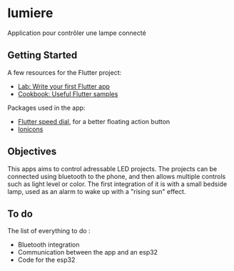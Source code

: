 # lumiere

Application pour contrôler une lampe connecté

## Getting Started

A few resources for the Flutter project:

- [Lab: Write your first Flutter app](https://docs.flutter.dev/get-started/codelab)
- [Cookbook: Useful Flutter samples](https://docs.flutter.dev/cookbook)

Packages used in the app:

- [Flutter speed dial](https://pub.dev/packages/flutter_speed_dial), for a better floating action button
- [Ionicons](https://ionic.io/ionicons)


## Objectives
This apps aims to control adressable LED projects. The projects can be connected using bluetooth to the phone, and then allows multiple controls such as light level or color.
The first integration of it is with a small bedside lamp, used as an alarm to wake up with a "rising sun" effect.

## To do

The list of everything to do :
-   Bluetooth integration
-   Communication between the app and an esp32
-   Code for the esp32
